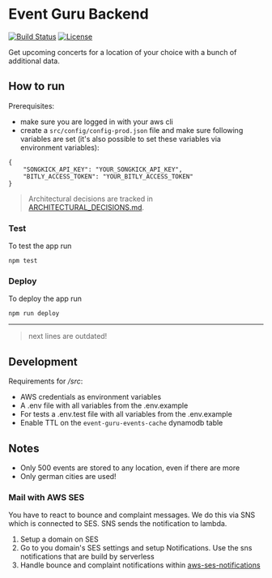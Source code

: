 # Event Guru Backend

[![Build Status](https://img.shields.io/travis/feedm3/event-guru-backend.svg?style=flat-square)](https://travis-ci.org/feedm3/event-guru-backend)
[![License](http://img.shields.io/:license-mit-blue.svg?style=flat-square)](http://badges.mit-license.org)

Get upcoming concerts for a location of your choice with a bunch of additional data.

## How to run

Prerequisites:
- make sure you are logged in with your aws cli
- create a `src/config/config-prod.json` file and make sure following variables are set 
(it's also possible to set these variables via environment variables):

```
{
    "SONGKICK_API_KEY": "YOUR_SONGKICK_API_KEY",
    "BITLY_ACCESS_TOKEN": "YOUR_BITLY_ACCESS_TOKEN"
}
```

> Architectural decisions are tracked in [ARCHITECTURAL_DECISIONS.md](docs/ARCHITECTURAL_DECISIONS.md).

### Test

To test the app run
```
npm test
```

### Deploy

To deploy the app run
``` 
npm run deploy
```

---

> next lines are outdated!

## Development

Requirements for _/src_:
- AWS credentials as environment variables
- A .env file with all variables from the .env.example
- For tests a .env.test file with all variables from the .env.example
- Enable TTL on the `event-guru-events-cache` dynamodb table

## Notes

- Only 500 events are stored to any location, even if there are more
- Only german cities are used!

### Mail with AWS SES

You have to react to bounce and complaint messages. We do this via SNS which is connected to
SES. SNS sends the notification to lambda.

1. Setup a domain on SES
2. Go to you domain's SES settings and setup Notifications. Use the sns notifications
that are build by serverless
3. Handle bounce and complaint notifications within [aws-ses-notifications](src/mail/aws-ses-notifications.js)
